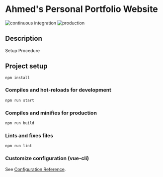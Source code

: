 # Ahmed's Personal Portfolio Website
![continuous integration](https://github.com/dudox/ahmedfolio.com/actions/workflows/continuous-integration.yml/badge.svg)
![production](https://github.com/dudox/ahmedfolio.com/actions/workflows/production.yml/badge.svg)

## Description

Setup Procedure

## Project setup

```
npm install
```

### Compiles and hot-reloads for development

```
npm run start
```

### Compiles and minifies for production

```
npm run build
```

### Lints and fixes files

```
npm run lint
```

### Customize configuration (vue-cli)

See [Configuration Reference](https://cli.vuejs.org/config/).
